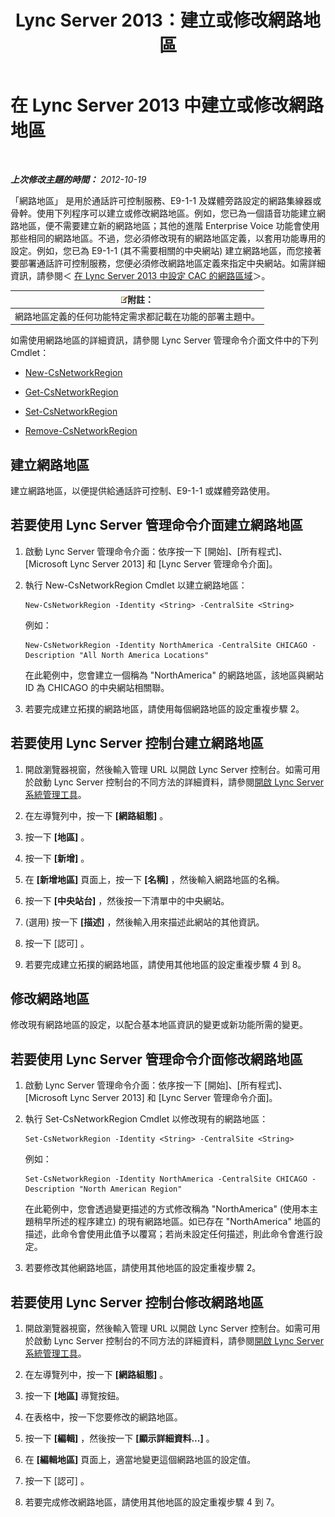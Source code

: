 ﻿---
title: Lync Server 2013：建立或修改網路地區
TOCTitle: 建立或修改網路地區
ms:assetid: bf7a3dc4-71a2-4559-a547-d90305d4f904
ms:mtpsurl: https://technet.microsoft.com/zh-tw/library/Gg412933(v=OCS.15)
ms:contentKeyID: 49292184
ms.date: 08/10/2015
mtps_version: v=OCS.15
ms.translationtype: HT
---

# 在 Lync Server 2013 中建立或修改網路地區

 

_**上次修改主題的時間：** 2012-10-19_

「網路地區」 是用於通話許可控制服務、E9-1-1 及媒體旁路設定的網路集線器或骨幹。使用下列程序可以建立或修改網路地區。例如，您已為一個語音功能建立網路地區，便不需要建立新的網路地區；其他的進階 Enterprise Voice 功能會使用那些相同的網路地區。不過，您必須修改現有的網路地區定義，以套用功能專用的設定。例如，您已為 E9-1-1 (其不需要相關的中央網站) 建立網路地區，而您接著要部署通話許可控制服務，您便必須修改網路地區定義來指定中央網站。如需詳細資訊，請參閱＜ [在 Lync Server 2013 中設定 CAC 的網路區域](lync-server-2013-configure-network-regions-for-cac.md)＞。

<table>
<thead>
<tr class="header">
<th><img src="images/Gg398811.note(OCS.15).gif" title="note" alt="note" />附註：</th>
</tr>
</thead>
<tbody>
<tr class="odd">
<td>網路地區定義的任何功能特定需求都記載在功能的部署主題中。</td>
</tr>
</tbody>
</table>


如需使用網路地區的詳細資訊，請參閱 Lync Server 管理命令介面文件中的下列 Cmdlet：

  - [New-CsNetworkRegion](new-csnetworkregion.md)

  - [Get-CsNetworkRegion](get-csnetworkregion.md)

  - [Set-CsNetworkRegion](set-csnetworkregion.md)

  - [Remove-CsNetworkRegion](remove-csnetworkregion.md)

## 建立網路地區

建立網路地區，以便提供給通話許可控制、E9-1-1 或媒體旁路使用。

## 若要使用 Lync Server 管理命令介面建立網路地區

1.  啟動 Lync Server 管理命令介面：依序按一下 \[開始\]、\[所有程式\]、\[Microsoft Lync Server 2013\] 和 \[Lync Server 管理命令介面\]。

2.  執行 New-CsNetworkRegion Cmdlet 以建立網路地區：
    
        New-CsNetworkRegion -Identity <String> -CentralSite <String>
    
    例如：
    
        New-CsNetworkRegion -Identity NorthAmerica -CentralSite CHICAGO -Description "All North America Locations"
    
    在此範例中，您會建立一個稱為 "NorthAmerica" 的網路地區，該地區與網站 ID 為 CHICAGO 的中央網站相關聯。

3.  若要完成建立拓撲的網路地區，請使用每個網路地區的設定重複步驟 2。

## 若要使用 Lync Server 控制台建立網路地區

1.  開啟瀏覽器視窗，然後輸入管理 URL 以開啟 Lync Server 控制台。如需可用於啟動 Lync Server 控制台的不同方法的詳細資料，請參閱[開啟 Lync Server 系統管理工具](lync-server-2013-open-lync-server-administrative-tools.md)。

2.  在左導覽列中，按一下 **\[網路組態\]** 。

3.  按一下 **\[地區\]** 。

4.  按一下 **\[新增\]** 。

5.  在 **\[新增地區\]** 頁面上，按一下 **\[名稱\]** ，然後輸入網路地區的名稱。

6.  按一下 **\[中央站台\]** ，然後按一下清單中的中央網站。

7.  (選用) 按一下 **\[描述\]** ，然後輸入用來描述此網站的其他資訊。

8.  按一下 \[認可\] 。

9.  若要完成建立拓撲的網路地區，請使用其他地區的設定重複步驟 4 到 8。

## 修改網路地區

修改現有網路地區的設定，以配合基本地區資訊的變更或新功能所需的變更。

## 若要使用 Lync Server 管理命令介面修改網路地區

1.  啟動 Lync Server 管理命令介面：依序按一下 \[開始\]、\[所有程式\]、\[Microsoft Lync Server 2013\] 和 \[Lync Server 管理命令介面\]。

2.  執行 Set-CsNetworkRegion Cmdlet 以修改現有的網路地區：
    
        Set-CsNetworkRegion -Identity <String> -CentralSite <String>
    
    例如：
    
        Set-CsNetworkRegion -Identity NorthAmerica -CentralSite CHICAGO -Description "North American Region"
    
    在此範例中，您會透過變更描述的方式修改稱為 "NorthAmerica" (使用本主題稍早所述的程序建立) 的現有網路地區。如已存在 "NorthAmerica" 地區的描述，此命令會使用此值予以覆寫；若尚未設定任何描述，則此命令會進行設定。

3.  若要修改其他網路地區，請使用其他地區的設定重複步驟 2。

## 若要使用 Lync Server 控制台修改網路地區

1.  開啟瀏覽器視窗，然後輸入管理 URL 以開啟 Lync Server 控制台。如需可用於啟動 Lync Server 控制台的不同方法的詳細資料，請參閱[開啟 Lync Server 系統管理工具](lync-server-2013-open-lync-server-administrative-tools.md)。

2.  在左導覽列中，按一下 **\[網路組態\]** 。

3.  按一下 **\[地區\]** 導覽按鈕。

4.  在表格中，按一下您要修改的網路地區。

5.  按一下 **\[編輯\]** ，然後按一下 **\[顯示詳細資料...\]** 。

6.  在 **\[編輯地區\]** 頁面上，適當地變更這個網路地區的設定值。

7.  按一下 \[認可\] 。

8.  若要完成修改網路地區，請使用其他地區的設定重複步驟 4 到 7。

